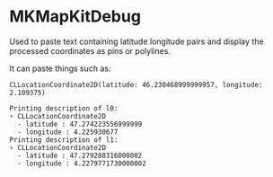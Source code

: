 # MKMapKitDebug

Used to paste text containing latitude longitude pairs and display the processed coordinates as pins or polylines.  

It can paste things such as:

```CLLocationCoordinate2D(latitude: 46.230468999999957, longitude: 2.109375)```
  
```
Printing description of l0:
▿ CLLocationCoordinate2D
  - latitude : 47.274223556999999
  - longitude : 4.225930677
Printing description of l1:
▿ CLLocationCoordinate2D
  - latitude : 47.279208316000002
  - longitude : 4.2279771730000002
```